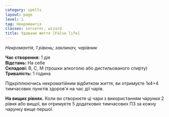 ```yaml
---
category: spells
layout: page
level: 1 
tag: Некромантія
classes: sorcerer, wizard
title: Удаване життя [False life]
---
```


_Некромантія, 1 рівень; заклинач, чарівник_  

**Час створення:** 1 дія    
**Відстань:** На себе     
**Складові:** В, С, М (трошки алкоголю або дистильованого спирту)    
**Тривалість:** 1 година  

Підкріплюючись некроматійним відбитком життя, ви отримуєте 1к4+4 тимчасових пунктів здоров'я на час дії чарів.  

**На вищих рівнях.** Коли ви створюєте ці чари з використанням чарунки 2 рівня або вищої, ви отримуєте 5 додаткових тимчасових ПЗ за кожну чарунку вище першої. 

